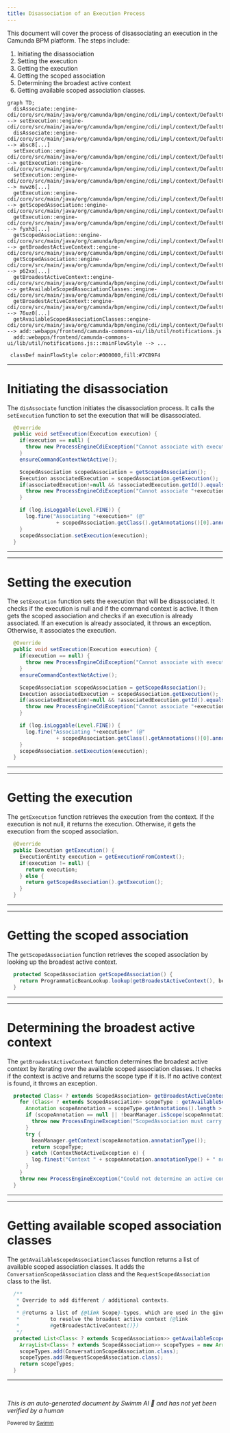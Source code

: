 ```yaml
---
title: Disassociation of an Execution Process
---
```

This document will cover the process of disassociating an execution in the Camunda BPM platform. The steps include:

1. Initiating the disassociation
2. Setting the execution
3. Getting the execution
4. Getting the scoped association
5. Determining the broadest active context
6. Getting available scoped association classes.

```mermaid
graph TD;
  disAssociate::engine-cdi/core/src/main/java/org/camunda/bpm/engine/cdi/impl/context/DefaultContextAssociationManager.java:::mainFlowStyle --> setExecution::engine-cdi/core/src/main/java/org/camunda/bpm/engine/cdi/impl/context/DefaultContextAssociationManager.java
  disAssociate::engine-cdi/core/src/main/java/org/camunda/bpm/engine/cdi/impl/context/DefaultContextAssociationManager.java:::mainFlowStyle --> absc8[...]
  setExecution::engine-cdi/core/src/main/java/org/camunda/bpm/engine/cdi/impl/context/DefaultContextAssociationManager.java:::mainFlowStyle --> getExecution::engine-cdi/core/src/main/java/org/camunda/bpm/engine/cdi/impl/context/DefaultContextAssociationManager.java
  setExecution::engine-cdi/core/src/main/java/org/camunda/bpm/engine/cdi/impl/context/DefaultContextAssociationManager.java:::mainFlowStyle --> nvwz6[...]
  getExecution::engine-cdi/core/src/main/java/org/camunda/bpm/engine/cdi/impl/context/DefaultContextAssociationManager.java:::mainFlowStyle --> getScopedAssociation::engine-cdi/core/src/main/java/org/camunda/bpm/engine/cdi/impl/context/DefaultContextAssociationManager.java
  getExecution::engine-cdi/core/src/main/java/org/camunda/bpm/engine/cdi/impl/context/DefaultContextAssociationManager.java:::mainFlowStyle --> fyxh3[...]
  getScopedAssociation::engine-cdi/core/src/main/java/org/camunda/bpm/engine/cdi/impl/context/DefaultContextAssociationManager.java:::mainFlowStyle --> getBroadestActiveContext::engine-cdi/core/src/main/java/org/camunda/bpm/engine/cdi/impl/context/DefaultContextAssociationManager.java
  getScopedAssociation::engine-cdi/core/src/main/java/org/camunda/bpm/engine/cdi/impl/context/DefaultContextAssociationManager.java:::mainFlowStyle --> p62xx[...]
  getBroadestActiveContext::engine-cdi/core/src/main/java/org/camunda/bpm/engine/cdi/impl/context/DefaultContextAssociationManager.java:::mainFlowStyle --> getAvailableScopedAssociationClasses::engine-cdi/core/src/main/java/org/camunda/bpm/engine/cdi/impl/context/DefaultContextAssociationManager.java
  getBroadestActiveContext::engine-cdi/core/src/main/java/org/camunda/bpm/engine/cdi/impl/context/DefaultContextAssociationManager.java:::mainFlowStyle --> 76uz0[...]
  getAvailableScopedAssociationClasses::engine-cdi/core/src/main/java/org/camunda/bpm/engine/cdi/impl/context/DefaultContextAssociationManager.java:::mainFlowStyle --> add::webapps/frontend/camunda-commons-ui/lib/util/notifications.js
  add::webapps/frontend/camunda-commons-ui/lib/util/notifications.js:::mainFlowStyle --> ...

 classDef mainFlowStyle color:#000000,fill:#7CB9F4
```

<SwmSnippet path="/engine-cdi/core/src/main/java/org/camunda/bpm/engine/cdi/impl/context/DefaultContextAssociationManager.java" line="98">

---

# Initiating the disassociation

The `disAssociate` function initiates the disassociation process. It calls the `setExecution` function to set the execution that will be disassociated.

```java
  @Override
  public void setExecution(Execution execution) {
    if(execution == null) {
      throw new ProcessEngineCdiException("Cannot associate with execution: null");
    }
    ensureCommandContextNotActive();

    ScopedAssociation scopedAssociation = getScopedAssociation();
    Execution associatedExecution = scopedAssociation.getExecution();
    if(associatedExecution!=null && !associatedExecution.getId().equals(execution.getId())) {
      throw new ProcessEngineCdiException("Cannot associate "+execution+", already associated with "+associatedExecution+". Disassociate first!");
    }

    if (log.isLoggable(Level.FINE)) {
      log.fine("Associating "+execution+" (@"
                + scopedAssociation.getClass().getAnnotations()[0].annotationType().getSimpleName() + ")");
    }
    scopedAssociation.setExecution(execution);
  }
```

---

</SwmSnippet>

<SwmSnippet path="/engine-cdi/core/src/main/java/org/camunda/bpm/engine/cdi/impl/context/DefaultContextAssociationManager.java" line="98">

---

# Setting the execution

The `setExecution` function sets the execution that will be disassociated. It checks if the execution is null and if the command context is active. It then gets the scoped association and checks if an execution is already associated. If an execution is already associated, it throws an exception. Otherwise, it associates the execution.

```java
  @Override
  public void setExecution(Execution execution) {
    if(execution == null) {
      throw new ProcessEngineCdiException("Cannot associate with execution: null");
    }
    ensureCommandContextNotActive();

    ScopedAssociation scopedAssociation = getScopedAssociation();
    Execution associatedExecution = scopedAssociation.getExecution();
    if(associatedExecution!=null && !associatedExecution.getId().equals(execution.getId())) {
      throw new ProcessEngineCdiException("Cannot associate "+execution+", already associated with "+associatedExecution+". Disassociate first!");
    }

    if (log.isLoggable(Level.FINE)) {
      log.fine("Associating "+execution+" (@"
                + scopedAssociation.getClass().getAnnotations()[0].annotationType().getSimpleName() + ")");
    }
    scopedAssociation.setExecution(execution);
  }
```

---

</SwmSnippet>

<SwmSnippet path="/engine-cdi/core/src/main/java/org/camunda/bpm/engine/cdi/impl/context/DefaultContextAssociationManager.java" line="144">

---

# Getting the execution

The `getExecution` function retrieves the execution from the context. If the execution is not null, it returns the execution. Otherwise, it gets the execution from the scoped association.

```java
  @Override
  public Execution getExecution() {
    ExecutionEntity execution = getExecutionFromContext();
    if(execution != null) {
      return execution;
    } else {
      return getScopedAssociation().getExecution();
    }
  }
```

---

</SwmSnippet>

<SwmSnippet path="/engine-cdi/core/src/main/java/org/camunda/bpm/engine/cdi/impl/context/DefaultContextAssociationManager.java" line="94">

---

# Getting the scoped association

The `getScopedAssociation` function retrieves the scoped association by looking up the broadest active context.

```java
  protected ScopedAssociation getScopedAssociation() {
    return ProgrammaticBeanLookup.lookup(getBroadestActiveContext(), beanManager);
  }
```

---

</SwmSnippet>

<SwmSnippet path="/engine-cdi/core/src/main/java/org/camunda/bpm/engine/cdi/impl/context/DefaultContextAssociationManager.java" line="64">

---

# Determining the broadest active context

The `getBroadestActiveContext` function determines the broadest active context by iterating over the available scoped association classes. It checks if the context is active and returns the scope type if it is. If no active context is found, it throws an exception.

```java
  protected Class< ? extends ScopedAssociation> getBroadestActiveContext() {
    for (Class< ? extends ScopedAssociation> scopeType : getAvailableScopedAssociationClasses()) {
      Annotation scopeAnnotation = scopeType.getAnnotations().length > 0 ? scopeType.getAnnotations()[0] : null;
      if (scopeAnnotation == null || !beanManager.isScope(scopeAnnotation.annotationType())) {
        throw new ProcessEngineException("ScopedAssociation must carry exactly one annotation and it must be a @Scope annotation");
      }
      try {
        beanManager.getContext(scopeAnnotation.annotationType());
        return scopeType;
      } catch (ContextNotActiveException e) {
        log.finest("Context " + scopeAnnotation.annotationType() + " not active.");
      }
    }
    throw new ProcessEngineException("Could not determine an active context to associate the current process instance / task instance with.");
  }
```

---

</SwmSnippet>

<SwmSnippet path="/engine-cdi/core/src/main/java/org/camunda/bpm/engine/cdi/impl/context/DefaultContextAssociationManager.java" line="80">

---

# Getting available scoped association classes

The `getAvailableScopedAssociationClasses` function returns a list of available scoped association classes. It adds the `ConversationScopedAssociation` class and the `RequestScopedAssociation` class to the list.

```java
  /**
   * Override to add different / additional contexts.
   *
   * @returns a list of {@link Scope}-types, which are used in the given order
   *          to resolve the broadest active context (@link
   *          #getBroadestActiveContext()})
   */
  protected List<Class< ? extends ScopedAssociation>> getAvailableScopedAssociationClasses() {
    ArrayList<Class< ? extends ScopedAssociation>> scopeTypes = new ArrayList<Class< ? extends ScopedAssociation>>();
    scopeTypes.add(ConversationScopedAssociation.class);
    scopeTypes.add(RequestScopedAssociation.class);
    return scopeTypes;
  }
```

---

</SwmSnippet>

&nbsp;

*This is an auto-generated document by Swimm AI 🌊 and has not yet been verified by a human*

<SwmMeta version="3.0.0" repo-id="Z2l0aHViJTNBJTNBREVNTy1jYW11bmRhLWJwbS1wbGF0Zm9ybSUzQSUzQXN3aW1taW8=" repo-name="DEMO-camunda-bpm-platform"><sup>Powered by [Swimm](/)</sup></SwmMeta>
